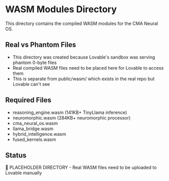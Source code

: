 
# WASM Modules Directory

This directory contains the compiled WASM modules for the CMA Neural OS.

## Real vs Phantom Files
- This directory was created because Lovable's sandbox was serving phantom 0-byte files
- Real compiled WASM files need to be placed here for Lovable to access them
- This is separate from public/wasm/ which exists in the real repo but Lovable can't see

## Required Files
- reasoning_engine.wasm (141KB+ TinyLlama inference)
- neuromorphic.wasm (284KB+ neuromorphic processor)
- cma_neural_os.wasm
- llama_bridge.wasm
- hybrid_intelligence.wasm
- fused_kernels.wasm

## Status
🚨 PLACEHOLDER DIRECTORY - Real WASM files need to be uploaded to Lovable manually
